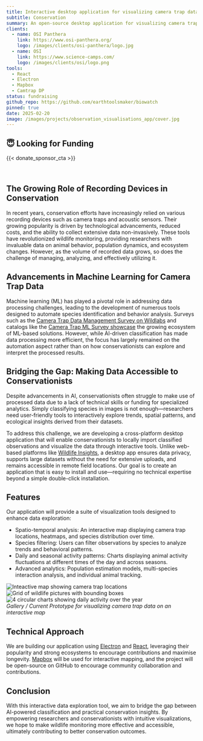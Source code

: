 ```yaml
---
title: Interactive desktop application for visualizing camera trap data
subtitle: Conservation
summary: An open-source desktop application for visualizing camera trap data to support conservation efforts.
clients:
  - name: OSI Panthera
    link: https://www.osi-panthera.org/
    logo: /images/clients/osi-panthera/logo.jpg
  - name: OSI
    link: https://www.science-camps.com/
    logo: /images/clients/osi/logo.png
tools:
  - React
  - Electron
  - Mapbox
  - Camtrap DP
status: fundraising
github_repo: https://github.com/earthtoolsmaker/biowatch
pinned: true
date: 2025-02-20
image: /images/projects/observation_visualisations_app/cover.jpg
---
```


## 😇 Looking for Funding

{{< donate_sponsor_cta >}}

<br/>

## The Growing Role of Recording Devices in Conservation

In recent years, conservation efforts have increasingly relied on various recording devices such as camera traps and acoustic sensors. Their growing popularity is driven by technological advancements, reduced costs, and the ability to collect extensive data non-invasively. These tools have revolutionized wildlife monitoring, providing researchers with invaluable data on animal behavior, population dynamics, and ecosystem changes.  However, as the volume of recorded data grows, so does the challenge of managing, analyzing, and effectively utilizing it.

## Advancements in Machine Learning for Camera Trap Data

Machine learning (ML) has played a pivotal role in addressing data processing challenges, leading to the development of numerous tools designed to automate species identification and behavior analysis. Surveys such as the [Camera Trap Data Management Survey on Wildlabs](https://wildlabs.net/discussion/camera-trap-data-management-survey-results) and catalogs like the [Camera Trap ML Survey showcase](https://agentmorris.github.io/camera-trap-ml-survey/) the growing ecosystem of ML-based solutions. However, while AI-driven classification has made data processing more efficient, the focus has largely remained on the automation aspect rather than on how conservationists can explore and interpret the processed results.

## Bridging the Gap: Making Data Accessible to Conservationists

Despite advancements in AI, conservationists often struggle to make use of processed data due to a lack of technical skills or funding for specialized analytics. Simply classifying species in images is not enough—researchers need user-friendly tools to interactively explore trends, spatial patterns, and ecological insights derived from their datasets.

To address this challenge, we are developing a cross-platform desktop application that will enable conservationists to locally import classified observations and visualize the data through interactive tools. Unlike web-based platforms like [Wildlife Insights](https://www.wildlifeinsights.org/), a desktop app ensures data privacy, supports large datasets without the need for extensive uploads, and remains accessible in remote field locations. Our goal is to create an application that is easy to install and use—requiring no technical expertise beyond a simple double-click installation.

## Features

Our application will provide a suite of visualization tools designed to enhance data exploration:

- Spatio-temporal analysis: An interactive map displaying camera trap locations, heatmaps, and species distribution over time.
- Species filtering: Users can filter observations by species to analyze trends and behavioral patterns.
- Daily and seasonal activity patterns: Charts displaying animal activity fluctuations at different times of the day and across seasons.
- Advanced analytics: Population estimation models, multi-species interaction analysis, and individual animal tracking.

<div class="gallery-box">
  <div class="gallery">
    <img src="/images/projects/observation_visualisations_app/map.png" loading="lazy" alt="Inteactive map showing camera trap locations" title="Map" \>
    <img src="/images/projects/observation_visualisations_app/bounding_boxes.png" loading="lazy" alt="Grid of wildlife pictures with bounding boxes" title="Bounding Boxes" \>
    <img src="/images/projects/observation_visualisations_app/seasonal_daily_activity.png" loading="lazy" alt="4 circular charts showing daily activity over the year" title="Seasonal Activity" \>
  </div>
  <em>Gallery / Current Prototype for visualizing camera trap data on an interactive map</em>
</div>

## Technical Approach

We are building our application using [Electron](https://www.electronjs.org/) and [React](https://react.dev/), leveraging their popularity and strong ecosystems to encourage contributions and maximise longevity. [Mapbox](https://www.mapbox.com/) will be used for interactive mapping, and the project will be open-source on GitHub to encourage community collaboration and contributions.

## Conclusion

With this interactive data exploration tool, we aim to bridge the gap between AI-powered classification and practical conservation insights. By empowering researchers and conservationists with intuitive visualizations, we hope to make wildlife monitoring more effective and accessible, ultimately contributing to better conservation outcomes.
